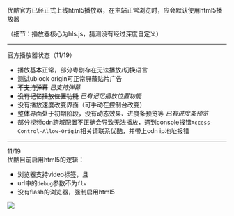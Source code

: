 优酷官方已经正式上线html5播放器，在主站正常浏览时，应会默认使用html5播放器  

（细节：播放器核心为hls.js，猜测没有经过深度自定义）

---
官方播放器状态（11/19）  
- 播放基本正常，部分粤剧存在无法播放/切换语言  
- 测试ublock origin可正常屏蔽贴片广告  
- ~~不支持弹幕~~ *已支持弹幕*  
- ~~没有记忆播放位置功能~~ *已有记忆播放位置功能*  
- 没有播放速度改变界面（可手动在控制台改变）  
- 整体界面处于初期阶段，没有动态效果、~~进度条预览~~等 *已有进度条预览*  
- 部分视频cdn跨域配置不正确会导致无法播放，遇到console报错`Access-Control-Allow-Origin`相关请联系优酷，并带上cdn ip地址报错 

---
11/19  
优酷目前启用html5的逻辑：  
- 浏览器支持video标签，且  
- url中的`debug`参数不为`flv`
- 没有flash的浏览器，强制启用html5  

![](https://wx1.sinaimg.cn/large/763783e4ly1flmpsfhd93j20lx08b0tt.jpg)
